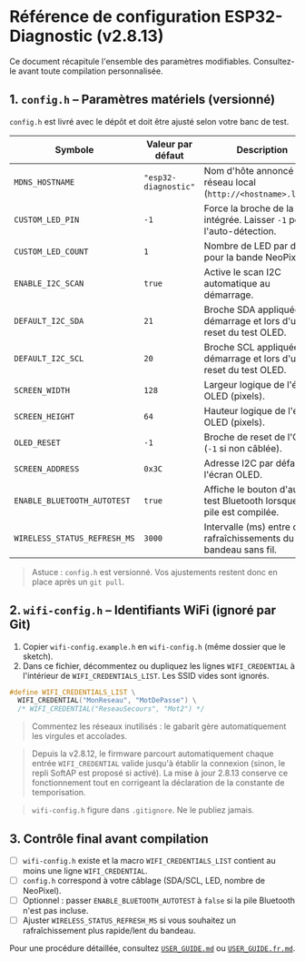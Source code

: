 # Référence de configuration ESP32-Diagnostic (v2.8.13)

Ce document récapitule l'ensemble des paramètres modifiables. Consultez-le avant toute compilation personnalisée.

## 1. `config.h` – Paramètres matériels (versionné)

`config.h` est livré avec le dépôt et doit être ajusté selon votre banc de test.

| Symbole | Valeur par défaut | Description |
| --- | --- | --- |
| `MDNS_HOSTNAME` | `"esp32-diagnostic"` | Nom d'hôte annoncé sur le réseau local (`http://<hostname>.local`). |
| `CUSTOM_LED_PIN` | `-1` | Force la broche de la LED intégrée. Laisser `-1` pour l'auto-détection. |
| `CUSTOM_LED_COUNT` | `1` | Nombre de LED par défaut pour la bande NeoPixel. |
| `ENABLE_I2C_SCAN` | `true` | Active le scan I2C automatique au démarrage. |
| `DEFAULT_I2C_SDA` | `21` | Broche SDA appliquée au démarrage et lors d'un reset du test OLED. |
| `DEFAULT_I2C_SCL` | `20` | Broche SCL appliquée au démarrage et lors d'un reset du test OLED. |
| `SCREEN_WIDTH` | `128` | Largeur logique de l'écran OLED (pixels). |
| `SCREEN_HEIGHT` | `64` | Hauteur logique de l'écran OLED (pixels). |
| `OLED_RESET` | `-1` | Broche de reset de l'OLED (`-1` si non câblée). |
| `SCREEN_ADDRESS` | `0x3C` | Adresse I2C par défaut de l'écran OLED. |
| `ENABLE_BLUETOOTH_AUTOTEST` | `true` | Affiche le bouton d'auto-test Bluetooth lorsque la pile est compilée. |
| `WIRELESS_STATUS_REFRESH_MS` | `3000` | Intervalle (ms) entre deux rafraîchissements du bandeau sans fil. |

> Astuce : `config.h` est versionné. Vos ajustements restent donc en place après un `git pull`.

## 2. `wifi-config.h` – Identifiants WiFi (ignoré par Git)

1. Copier `wifi-config.example.h` en `wifi-config.h` (même dossier que le sketch).
2. Dans ce fichier, décommentez ou dupliquez les lignes `WIFI_CREDENTIAL` à l'intérieur de `WIFI_CREDENTIALS_LIST`. Les SSID vides sont ignorés.

```cpp
#define WIFI_CREDENTIALS_LIST \
  WIFI_CREDENTIAL("MonReseau", "MotDePasse") \
  /* WIFI_CREDENTIAL("ReseauSecours", "Mot2") */
```

> Commentez les réseaux inutilisés : le gabarit gère automatiquement les virgules et accolades.

> Depuis la v2.8.12, le firmware parcourt automatiquement chaque entrée `WIFI_CREDENTIAL` valide jusqu'à établir la connexion (sinon, le repli SoftAP est proposé si activé). La mise à jour 2.8.13 conserve ce fonctionnement tout en corrigeant la déclaration de la constante de temporisation.

> `wifi-config.h` figure dans `.gitignore`. Ne le publiez jamais.

## 3. Contrôle final avant compilation

- [ ] `wifi-config.h` existe et la macro `WIFI_CREDENTIALS_LIST` contient au moins une ligne `WIFI_CREDENTIAL`.
- [ ] `config.h` correspond à votre câblage (SDA/SCL, LED, nombre de NeoPixel).
- [ ] Optionnel : passer `ENABLE_BLUETOOTH_AUTOTEST` à `false` si la pile Bluetooth n'est pas incluse.
- [ ] Ajuster `WIRELESS_STATUS_REFRESH_MS` si vous souhaitez un rafraîchissement plus rapide/lent du bandeau.

Pour une procédure détaillée, consultez [`USER_GUIDE.md`](USER_GUIDE.md) ou [`USER_GUIDE.fr.md`](USER_GUIDE.fr.md).
